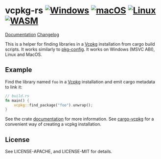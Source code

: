 # vcpkg-rs [![Windows](https://github.com/mcgoo/vcpkg-rs/workflows/Windows/badge.svg?branch=master)](https://github.com/mcgoo/vcpkg-rs/actions?query=workflow%3AWindows) [![macOS](https://github.com/mcgoo/vcpkg-rs/workflows/macOS/badge.svg?branch=master)](https://github.com/mcgoo/vcpkg-rs/actions?query=workflow%3AmacOS) [![Linux](https://github.com/mcgoo/vcpkg-rs/workflows/Linux/badge.svg?branch=master)](https://github.com/mcgoo/vcpkg-rs/actions?query=workflow%3ALinux) [![WASM](https://github.com/mcgoo/vcpkg-rs/workflows/Linux/badge.svg?branch=master)](https://github.com/mcgoo/vcpkg-rs/actions?query=workflow%3AWASM)

[Documentation](https://docs.rs/vcpkg) [Changelog](CHANGELOG.md)

This is a helper for finding libraries in a [Vcpkg](https://github.com/Microsoft/vcpkg) installation from cargo build scripts. It works similarly to [pkg-config](https://github.com/alexcrichton/pkg-config-rs). It works on Windows (MSVC ABI), Linux and MacOS.

## Example

Find the library named `foo` in a [Vcpkg](https://github.com/Microsoft/vcpkg) installation and emit cargo metadata to link it:

```rust
// build.rs
fn main() {
    vcpkg::find_package("foo").unwrap();
}
```

See the crate [documentation](https://docs.rs/vcpkg) for more information. See [cargo-vcpkg](https://crates.io/crates/cargo-vcpkg) for a convenient way of creating a vcpkg installation.

## License

See LICENSE-APACHE, and LICENSE-MIT for details.


